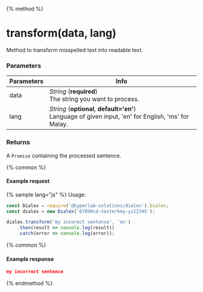 {% method %}
# transform(data, lang)

Method to transform misspelled text into readable text.

### Parameters
| Parameters |Info |
| ------------- | ------------- |
| data| *String* (**required**) <br>The string you want to process.|
| lang| *String* (**optional**, **default='en'**)<br>Language of given input, 'en' for English, 'ms' for Malay.|

### Returns
A ```Promise``` containing the processed sentence.


{% common %}
#### Example request

{% sample lang="js" %}
Usage:

```js
const Dialex = require('@hyperlab-solutions/dialex').Dialex;
const dialex = new Dialex('67890cd-testerkey-yz12345');

dialex.transform('my incorect sentense', 'en')
    .then(result => console.log(result))
    .catch(error => console.log(error));
```

{% common %}
#### Example response
``` json
my incorrect sentence
```
{% endmethod %}
